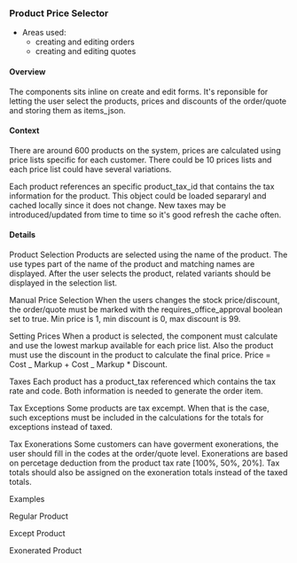 ### Product Price Selector

- Areas used:
  - creating and editing orders
  - creating and editing quotes

#### Overview

The components sits inline on create and edit forms. It's reponsible for letting the user select the products, prices and discounts of the order/quote and storing them as items_json.

#### Context

There are around 600 products on the system, prices are calculated using price lists specific for each customer. There could be 10 prices lists and each price list could have several variations.

Each product references an specific product_tax_id that contains the tax information for the product. This object could be loaded separaryl and cached locally since it does not change. New taxes may be introduced/updated from time to time so it's good refresh the cache often.

#### Details

Product Selection
Products are selected using the name of the product. The use types part of the name of the product and matching names are displayed. After the user selects the product, related variants should be displayed in the selection list.

Manual Price Selection
When the users changes the stock price/discount, the order/quote must be marked with the requires_office_approval boolean set to true. Min price is 1, min discount is 0, max discount is 99.

Setting Prices
When a product is selected, the component must calculate and use the lowest markup available for each price list. Also the product must use the discount in the product to calculate the final price. Price = Cost _ Markup + Cost _ Markup \* Discount.

Taxes
Each product has a product_tax referenced which contains the tax rate and code. Both information is needed to generate the order item.

Tax Exceptions
Some products are tax excempt. When that is the case, such exceptions must be included in the calculations for the totals for exceptions instead of taxed.

Tax Exonerations
Some customers can have goverment exonerations, the user should fill in the codes at the order/quote level. Exonerations are based on percetage deduction from the product tax rate [100%, 50%, 20%]. Tax totals should also be assigned on the exoneration totals instead of the taxed totals.

Examples

Regular Product

Except Product

Exonerated Product
